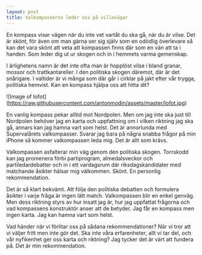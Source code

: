 ```yaml
---
layout: post
title: Valkompasserna leder oss på villovägar
---
```


En kompass visar vägen när du inte vet vartåt du ska gå, när du är vilse. Det är skönt, för även om man gärna ser sig själv som en odödlig överlevare så kan det vara skönt att veta att kompassen finns där som en vän att ta i handen. Som leder dig ut ur skogen och in i hemmets varma gemenskap.

I ärlighetens namn är det inte ofta man är hopplöst vilse i bland granar, mossor och trattkantareller. I den politiska skogen däremot, där är det snårigare. I valtider är vi många som där går i cirklar på jakt efter vår trygga, politiska hemvist. Kan en kompass hjälpa oss att hitta dit?

![Image of lofot]
(https://raw.githubusercontent.com/antonmodin/assets/master/lofot.jpg)

En vanlig kompass pekar alltid mot Nordpolen. Men om jag inte ska just till Nordpolen behöver jag en karta och uppfattning om i vilken riktning jag ska gå, annars kan jag hamna vart som helst. Det är annorlunda med Supervalårets valkompasser. Svarar jag bara på några snabba frågor på min iPhone så kommer valkompassen leda mig. Det är allt som krävs. 

Valkompassen asfalterar min väg genom den politiska skogen. Torrskodd kan jag promenera förbi partiprogram, almedalsveckor och partiledardebatter och in i ett vardagsrum där riksdagskandidater med matchande åsikter hälsar mig välkommen. Skönt. En personlig rekommendation.

Det är så klart bekvämt. Att följa den politiska debatten och formulera åsikter i varje fråga är ingen lätt match. Valkompassen blir en enkel genväg. Men dess riktning styrs av hur insatt jag är, hur jag uppfattat frågorna och vad kompassens konstruktör anser att de betyder. Jag får en kompass men ingen karta. Jag kan hamna vart som helst.

Vad händer när vi förlitar oss på sådana rekommendationer? När vi tror att vi väljer fritt men inte gör det. Ska inte våra erfarenheter, allt vi tar del, och vår nyfikenhet ger oss karta och riktning? Jag tycker det är värt att fundera på. Det är min rekommendation.
